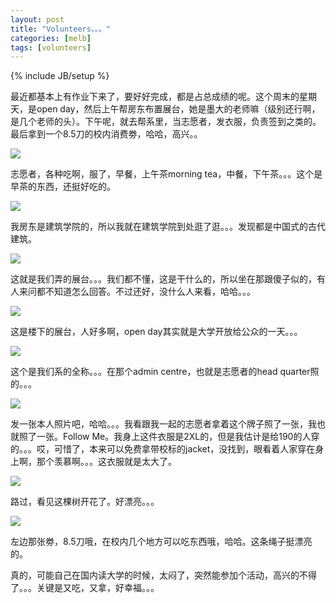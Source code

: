 ```yaml
---
layout: post
title: "Volunteers。。。"
categories: [melb]
tags: [volunteers]
---
```

{% include JB/setup %}

最近都基本上有作业下来了，要好好完成，都是占总成绩的呢。这个周末的星期天，是open day，然后上午帮房东布置展台，她是墨大的老师嘛（级别还行啊，是几个老师的头）。下午呢，就去帮系里，当志愿者，发衣服，负责签到之类的。最后拿到一个8.5刀的校内消费劵，哈哈，高兴。。

![](https://lh3.googleusercontent.com/-CiQlrZyDGo0/T3l4EUb0hGI/AAAAAAAAAP0/RJsvEW18_iA/s400/15082010089.jpg)

志愿者，各种吃啊，服了，早餐，上午茶morning tea，中餐，下午茶。。。这个是早茶的东西，还挺好吃的。

![](https://lh3.googleusercontent.com/-inf6lxQlhTE/T3l4FokHeWI/AAAAAAAAAP4/dOqyi6oDkEA/s400/15082010093.jpg)

我房东是建筑学院的，所以我就在建筑学院到处逛了逛。。。发现都是中国式的古代建筑。

![](https://lh6.googleusercontent.com/-YFnnQbKIALs/T3l4GzNNwtI/AAAAAAAAAQA/CHTkS4E3Za4/s400/15082010095.jpg)

这就是我们弄的展台。。。我们都不懂，这是干什么的，所以坐在那跟傻子似的，有人来问都不知道怎么回答。不过还好，没什么人来看，哈哈。。。

![](https://lh6.googleusercontent.com/-UITaRzUeocw/T3l4Hh-eR4I/AAAAAAAAAQQ/OEISYlg2UsE/s400/15082010099.jpg)

这是楼下的展台，人好多啊，open day其实就是大学开放给公众的一天。。。

![](https://lh4.googleusercontent.com/-1MnS2lpuLe4/T3l4IvLYHSI/AAAAAAAAAQU/ALL2wctlzGM/s400/15082010100.jpg)

这个是我们系的全称。。。在那个admin centre，也就是志愿者的head quarter照的。。。

![](https://lh5.googleusercontent.com/-boEvnBtN-iE/T3l4JtDdUbI/AAAAAAAAAQc/92i-XxFOeHE/s400/15082010102.jpg)

发一张本人照片吧，哈哈。。。我看跟我一起的志愿者拿着这个牌子照了一张，我也就照了一张。Follow Me。我身上这件衣服是2XL的，但是我估计是给190的人穿的。。。哎，可惜了，本来可以免费拿带校标的jacket，没找到，眼看着人家穿在身上啊，那个羡慕啊。。。这衣服就是太大了。

![](https://lh3.googleusercontent.com/-TcKXHmYEwqk/T3l4MTScWkI/AAAAAAAAAQ4/1z8TguWV9kU/s400/15082010106.jpg)

路过，看见这棵树开花了。好漂亮。。。

![](https://lh3.googleusercontent.com/-3ulIdtuWBvc/T3l4K45CezI/AAAAAAAAAQs/Tq0ye-BqUw8/s400/15082010107.jpg)

左边那张劵，8.5刀哦，在校内几个地方可以吃东西哦，哈哈。这条绳子挺漂亮的。

真的，可能自己在国内读大学的时候，太闷了，突然能参加个活动，高兴的不得了。。。关键是又吃，又拿，好幸福。。。

<!--今天本来想给一个人惊喜的，好像有点失败。。。好像生气啦，哈哈 (2012年4月1日，现在想想，那真的是很幼稚的想法。)-->